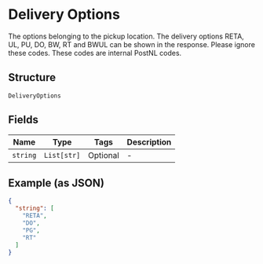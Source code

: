 
# Delivery Options

The options belonging to the pickup location. The delivery options RETA, UL, PU, DO, BW, RT and BWUL can be shown in the response. Please ignore these codes. These codes are internal PostNL codes.

## Structure

`DeliveryOptions`

## Fields

| Name | Type | Tags | Description |
|  --- | --- | --- | --- |
| `string` | `List[str]` | Optional | - |

## Example (as JSON)

```json
{
  "string": [
    "RETA",
    "DO",
    "PG",
    "RT"
  ]
}
```

